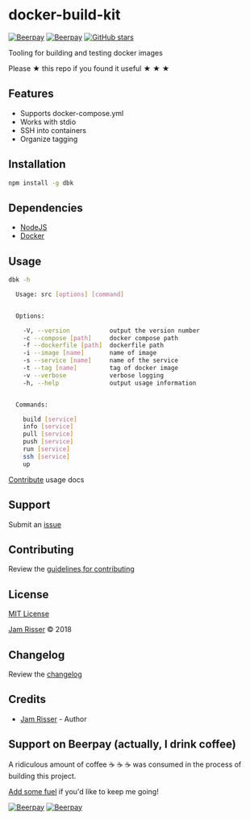 # docker-build-kit

[![Beerpay](https://beerpay.io/jamrizzi/docker-build-kit/badge.svg?style=beer-square)](https://beerpay.io/jamrizzi/docker-build-kit)
[![Beerpay](https://beerpay.io/jamrizzi/docker-build-kit/make-wish.svg?style=flat-square)](https://beerpay.io/jamrizzi/docker-build-kit?focus=wish)
[![GitHub stars](https://img.shields.io/github/stars/jamrizzi/docker-build-kit.svg?style=social&label=Stars)](https://github.com/jamrizzi/docker-build-kit)

Tooling for building and testing docker images

Please &#9733; this repo if you found it useful &#9733; &#9733; &#9733;


## Features

* Supports docker-compose.yml
* Works with stdio
* SSH into containers
* Organize tagging


## Installation

```sh
npm install -g dbk
```


## Dependencies

* [NodeJS](https://nodejs.org)
* [Docker](https://www.docker.com)


## Usage

```sh
dbk -h
```

```sh
  Usage: src [options] [command]


  Options:

    -V, --version           output the version number
    -c --compose [path]     docker compose path
    -f --dockerfile [path]  dockerfile path
    -i --image [name]       name of image
    -s --service [name]     name of the service
    -t --tag [name]         tag of docker image
    -v --verbose            verbose logging
    -h, --help              output usage information


  Commands:

    build [service]
    info [service]
    pull [service]
    push [service]
    run [service]
    ssh [service]
    up
```

[Contribute](https://github.com/jamrizzi/docker-build-kit/blob/master/CONTRIBUTING.md) usage docs


## Support

Submit an [issue](https://github.com/jamrizzi/docker-build-kit/issues/new)


## Contributing

Review the [guidelines for contributing](https://github.com/jamrizzi/docker-build-kit/blob/master/CONTRIBUTING.md)


## License

[MIT License](https://github.com/jamrizzi/docker-build-kit/blob/master/LICENSE)

[Jam Risser](https://jam.jamrizzi.com) &copy; 2018


## Changelog

Review the [changelog](https://github.com/jamrizzi/docker-build-kit/blob/master/CHANGELOG.md)


## Credits

* [Jam Risser](https://jam.jamrizzi.com) - Author


## Support on Beerpay (actually, I drink coffee)

A ridiculous amount of coffee :coffee: :coffee: :coffee: was consumed in the process of building this project.

[Add some fuel](https://beerpay.io/jamrizzi/docker-build-kit) if you'd like to keep me going!

[![Beerpay](https://beerpay.io/jamrizzi/docker-build-kit/badge.svg?style=beer-square)](https://beerpay.io/jamrizzi/docker-build-kit)
[![Beerpay](https://beerpay.io/jamrizzi/docker-build-kit/make-wish.svg?style=flat-square)](https://beerpay.io/jamrizzi/docker-build-kit?focus=wish)
